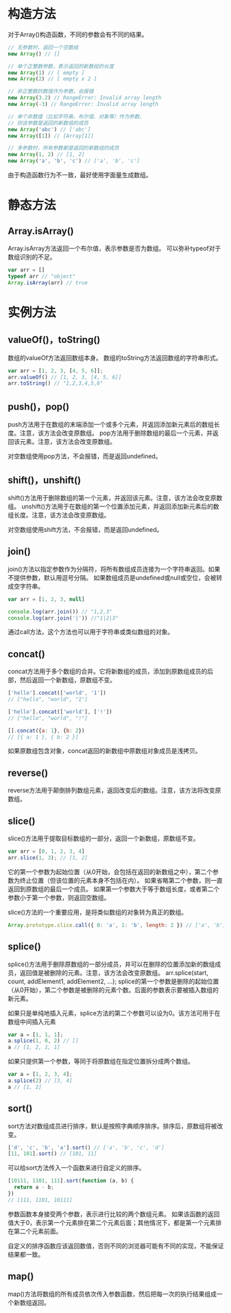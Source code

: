 # 构造方法
对于Array()构造函数，不同的参数会有不同的结果。
```js
// 无参数时，返回一个空数组
new Array() // []

// 单个正整数参数，表示返回的新数组的长度
new Array(1) // [ empty ]
new Array(2) // [ empty x 2 ]

// 非正整数的数值作为参数，会报错
new Array(3.2) // RangeError: Invalid array length
new Array(-3) // RangeError: Invalid array length

// 单个非数值（比如字符串、布尔值、对象等）作为参数，
// 则该参数是返回的新数组的成员
new Array('abc') // ['abc']
new Array([1]) // [Array[1]]

// 多参数时，所有参数都是返回的新数组的成员
new Array(1, 2) // [1, 2]
new Array('a', 'b', 'c') // ['a', 'b', 'c']
```

由于构造函数行为不一致，最好使用字面量生成数组。

# 静态方法
## Array.isArray()
Array.isArray方法返回一个布尔值，表示参数是否为数组。
可以弥补typeof对于数组识别的不足。
```js
var arr = []
typeof arr // "object"
Array.isArray(arr) // true
```

# 实例方法
## valueOf()，toString()
数组的valueOf方法返回数组本身。
数组的toString方法返回数组的字符串形式。
```js
var arr = [1, 2, 3, [4, 5, 6]];
arr.valueOf() // [1, 2, 3, [4, 5, 6]]
arr.toString() // "1,2,3,4,5,6"
```

## push()，pop()
push方法用于在数组的末端添加一个或多个元素，并返回添加新元素后的数组长度。注意，该方法会改变原数组。
pop方法用于删除数组的最后一个元素，并返回该元素。注意，该方法会改变原数组。

对空数组使用pop方法，不会报错，而是返回undefined。

## shift()，unshift()
shift()方法用于删除数组的第一个元素，并返回该元素。注意，该方法会改变原数组。
unshift()方法用于在数组的第一个位置添加元素，并返回添加新元素后的数组长度。注意，该方法会改变原数组。

对空数组使用shift方法，不会报错，而是返回undefined。

## join()
join()方法以指定参数作为分隔符，将所有数组成员连接为一个字符串返回。如果不提供参数，默认用逗号分隔。
如果数组成员是undefined或null或空位，会被转成空字符串。
```js
var arr = [1, 2, 3, null]

console.log(arr.join()) // "1,2,3"
console.log(arr.join('|')) //"1|2|3"
```

通过call方法，这个方法也可以用于字符串或类似数组的对象。

## concat()
concat方法用于多个数组的合并。它将新数组的成员，添加到原数组成员的后部，然后返回一个新数组，原数组不变。
```js
['hello'].concat(['world', '1'])
// ["hello", "world", "1"]

['hello'].concat(['world'], ['!'])
// ["hello", "world", "!"]

[].concat({a: 1}, {b: 2})
// [{ a: 1 }, { b: 2 }]
```

如果原数组包含对象，concat返回的新数组中原数组对象成员是浅拷贝。

## reverse()
reverse方法用于颠倒排列数组元素，返回改变后的数组。注意，该方法将改变原数组。

## slice()
slice()方法用于提取目标数组的一部分，返回一个新数组，原数组不变。
```js
var arr = [0, 1, 2, 3, 4]
arr.slice(1, 3); // [1, 2]
```
它的第一个参数为起始位置（从0开始，会包括在返回的新数组之中），第二个参数为终止位置（但该位置的元素本身不包括在内）。
如果省略第二个参数，则一直返回到原数组的最后一个成员。
如果第一个参数大于等于数组长度，或者第二个参数小于第一个参数，则返回空数组。

slice()方法的一个重要应用，是将类似数组的对象转为真正的数组。
```js
Array.prototype.slice.call({ 0: 'a', 1: 'b', length: 2 }) // ['a', 'b']
```

## splice()
splice()方法用于删除原数组的一部分成员，并可以在删除的位置添加新的数组成员，返回值是被删除的元素。注意，该方法会改变原数组。
arr.splice(start, count, addElement1, addElement2, ...);
splice的第一个参数是删除的起始位置（从0开始），第二个参数是被删除的元素个数。后面的参数表示要被插入数组的新元素。

如果只是单纯地插入元素，splice方法的第二个参数可以设为0。该方法可用于在数组中间插入元素
```js
var a = [1, 1, 1];
a.splice(1, 0, 2) // []
a // [1, 2, 1, 1]
```

如果只提供第一个参数，等同于将原数组在指定位置拆分成两个数组。
```js
var a = [1, 2, 3, 4];
a.splice(2) // [3, 4]
a // [1, 2]
```

## sort()
sort方法对数组成员进行排序，默认是按照字典顺序排序。排序后，原数组将被改变。
```js
['d', 'c', 'b', 'a'].sort() // ['a', 'b', 'c', 'd']
[11, 101].sort() // [101, 11]
```

可以给sort方法传入一个函数来进行自定义的排序。
```js
[10111, 1101, 111].sort(function (a, b) {
  return a - b;
})
// [111, 1101, 10111]
```
参数函数本身接受两个参数，表示进行比较的两个数组元素。
如果该函数的返回值大于0，表示第一个元素排在第二个元素后面；其他情况下，都是第一个元素排在第二个元素前面。

自定义的排序函数应该返回数值，否则不同的浏览器可能有不同的实现，不能保证结果都一致。

## map()
map()方法将数组的所有成员依次传入参数函数，然后把每一次的执行结果组成一个新数组返回。




